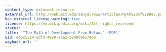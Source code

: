 ```yaml
---
content_type: external-resource
external_url: http://web.mit.edu/sanyal/www/articles/Myth%20of%20Dev.pdf
has_external_license_warning: true
license: https://en.wikipedia.org/wiki/All_rights_reserved
status: ''
title: '"The Myth of Development From Below." (PDF)'
uid: ea5c5514-adfd-4990-aaa2-b249d0e274d9
wayback_url: ''
---
```

